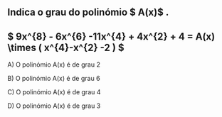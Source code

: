 ## Indica o grau do polinómio $ A(x)$ .

## $ 9x^{8} - 6x^{6} -11x^{4} + 4x^{2} + 4 = A(x) \times ( x^{4}-x^{2} -2 ) $

A)  O polinómio A(x) é de grau 2 

B)  O polinómio A(x) é de grau 6 

C)  O polinómio A(x) é de grau 4 

D)  O polinómio A(x) é de grau 3 


